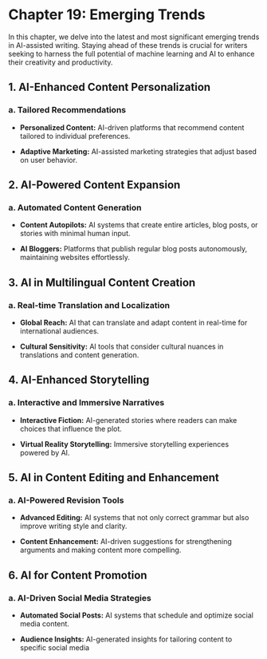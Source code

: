 Chapter 19: Emerging Trends
===========================

In this chapter, we delve into the latest and most significant emerging trends in AI-assisted writing. Staying ahead of these trends is crucial for writers seeking to harness the full potential of machine learning and AI to enhance their creativity and productivity.

**1. AI-Enhanced Content Personalization**
------------------------------------------

### **a. Tailored Recommendations**

* **Personalized Content:** AI-driven platforms that recommend content tailored to individual preferences.

* **Adaptive Marketing:** AI-assisted marketing strategies that adjust based on user behavior.

**2. AI-Powered Content Expansion**
-----------------------------------

### **a. Automated Content Generation**

* **Content Autopilots:** AI systems that create entire articles, blog posts, or stories with minimal human input.

* **AI Bloggers:** Platforms that publish regular blog posts autonomously, maintaining websites effortlessly.

**3. AI in Multilingual Content Creation**
------------------------------------------

### **a. Real-time Translation and Localization**

* **Global Reach:** AI that can translate and adapt content in real-time for international audiences.

* **Cultural Sensitivity:** AI tools that consider cultural nuances in translations and content generation.

**4. AI-Enhanced Storytelling**
-------------------------------

### **a. Interactive and Immersive Narratives**

* **Interactive Fiction:** AI-generated stories where readers can make choices that influence the plot.

* **Virtual Reality Storytelling:** Immersive storytelling experiences powered by AI.

**5. AI in Content Editing and Enhancement**
--------------------------------------------

### **a. AI-Powered Revision Tools**

* **Advanced Editing:** AI systems that not only correct grammar but also improve writing style and clarity.

* **Content Enhancement:** AI-driven suggestions for strengthening arguments and making content more compelling.

**6. AI for Content Promotion**
-------------------------------

### **a. AI-Driven Social Media Strategies**

* **Automated Social Posts:** AI systems that schedule and optimize social media content.

* **Audience Insights:** AI-generated insights for tailoring content to specific social media

